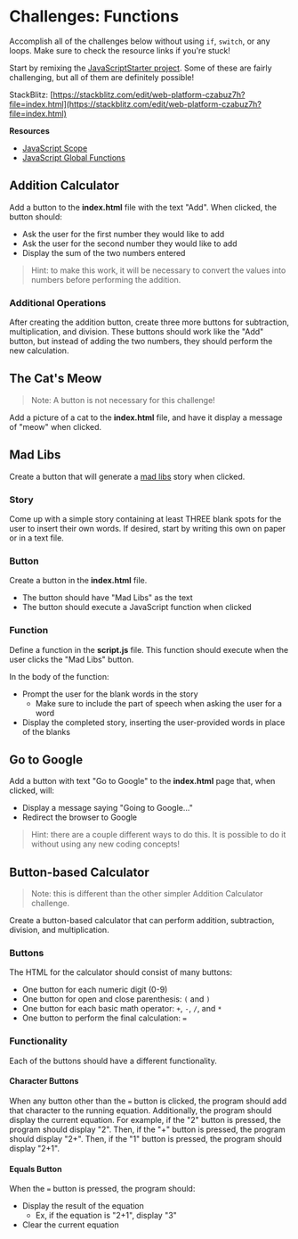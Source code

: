 # Challenges: Functions
Accomplish all of the challenges below without using `if`, `switch`, or any loops. Make sure to check the resource links if you're stuck!

Start by remixing the [JavaScriptStarter project](https://glitch.com/edit/#!/remix/javascriptstarter). Some of these are fairly challenging, but all of them are definitely possible!

StackBlitz: [https://stackblitz.com/edit/web-platform-czabuz7h?file=index.html](https://stackblitz.com/edit/web-platform-czabuz7h?file=index.html)

**Resources**

- [JavaScript Scope](https://www.w3schools.com/js/js_scope.asp)
- [JavaScript Global Functions](https://www.w3schools.com/jsref/jsref_obj_global.asp)

## Addition Calculator
Add a button to the **index.html** file with the text "Add". When clicked, the button should:

- Ask the user for the first number they would like to add
- Ask the user for the second number they would like to add
- Display the sum of the two numbers entered

>Hint: to make this work, it will be necessary to convert the values into numbers before performing the addition.

### Additional Operations
After creating the addition button, create three more buttons for subtraction, multiplication, and division. These buttons should work like the "Add" button, but instead of adding the two numbers, they should perform the new calculation.

## The Cat's Meow
>Note: A button is not necessary for this challenge!

Add a picture of a cat to the **index.html** file, and have it display a message of "meow" when clicked.

## Mad Libs
Create a button that will generate a [mad libs](https://en.wikipedia.org/wiki/Mad_Libs) story when clicked.

### Story
Come up with a simple story containing at least THREE blank spots for the user to insert their own words. If desired, start by writing this own on paper or in a text file.

### Button
Create a button in the **index.html** file.

- The button should have "Mad Libs" as the text
- The button should execute a JavaScript function when clicked

### Function
Define a function in the **script.js** file. This function should execute when the user clicks the "Mad Libs" button.

In the body of the function:

- Prompt the user for the blank words in the story
    - Make sure to include the part of speech when asking the user for a word
- Display the completed story, inserting the user-provided words in place of the blanks

## Go to Google
Add a button with text "Go to Google" to the **index.html** page that, when clicked, will:

- Display a message saying "Going to Google..."
- Redirect the browser to Google

>Hint: there are a couple different ways to do this. It is possible to do it without using any new coding concepts!

## Button-based Calculator
>Note: this is different than the other simpler Addition Calculator challenge.

Create a button-based calculator that can perform addition, subtraction, division, and multiplication.

### Buttons
The HTML for the calculator should consist of many buttons:

- One button for each numeric digit (0-9)
- One button for open and close parenthesis: `(` and `)`
- One button for each basic math operator: `+`, `-`, `/`, and `*`
- One button to perform the final calculation: `=`

### Functionality
Each of the buttons should have a different functionality.

#### Character Buttons
When any button other than the `=` button is clicked, the program should add that character to the running equation. Additionally, the program should display the current equation. For example, if the "2" button is pressed, the program should display "2". Then, if the "+" button is pressed, the program should display "2+". Then, if the "1" button is pressed, the program should display "2+1".

#### Equals Button
When the `=` button is pressed, the program should:
- Display the result of the equation
    - Ex, if the equation is "2+1", display "3"
- Clear the current equation
